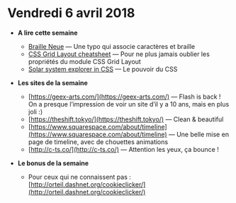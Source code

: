 Vendredi 6 avril 2018
===========================

- **A lire cette semaine**
    + [Braille Neue](http://brailleneue.com/) — Une typo qui associe caractères et braille
    + [CSS Grid Layout cheatsheet](https://www.alsacreations.com/xmedia/tools/grid-cheatsheet.pdf) — Pour ne plus jamais oublier les propriétés du module CSS Grid Layout
    + [Solar system explorer in CSS](https://codepen.io/jcoulterdesign/full/ZxXbeP/) — Le pouvoir du CSS
    
- **Les sites de la semaine**
    + [https://geex-arts.com/](https://geex-arts.com/) — Flash is back ! On a presque l’impression de voir un site d’il y a 10 ans, mais en plus joli :)
    + [https://theshift.tokyo/](https://theshift.tokyo/) — Clean & beautiful
    + [https://www.squarespace.com/about/timeline](https://www.squarespace.com/about/timeline) — Une belle mise en page de timeline, avec de chouettes animations
    + [http://c-ts.co/](http://c-ts.co/) — Attention les yeux, ça bounce !
    
- **Le bonus de la semaine**
    + Pour ceux qui ne connaissent pas : [http://orteil.dashnet.org/cookieclicker/](http://orteil.dashnet.org/cookieclicker/)
    